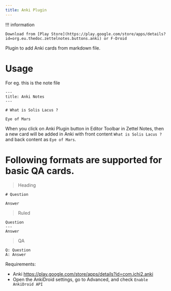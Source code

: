 ```yaml
---
title: Anki Plugin
---
```


!!! information

    Download from [Play Store](https://play.google.com/store/apps/details?id=org.eu.thedoc.zettelnotes.buttons.anki) or F-Droid

Plugin to add Anki cards from markdown file. 

# Usage 

For eg. this is the note file 

```
---
title: Anki Notes
---

# What is Solis Lacus ?

Eye of Mars
```

When you click on Anki Plugin button in Editor Toolbar in Zettel Notes, then a new card will be added in Anki with front content `What is Solis Lacus ?` and back content as `Eye of Mars`.

# Following formats are supported for basic QA cards.

> Heading

```
# Question

Answer
```

> Ruled

```
Question
---
Answer
```

> QA

```
Q: Question
A: Answer
```

Requirements:

- Anki <https://play.google.com/store/apps/details?id=com.ichi2.anki>
- Open the AnkiDroid settings, go to Advanced, and check `Enable AnkiDroid API`
